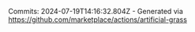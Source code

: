 Commits: 2024-07-19T14:16:32.804Z - Generated via https://github.com/marketplace/actions/artificial-grass
<br>
